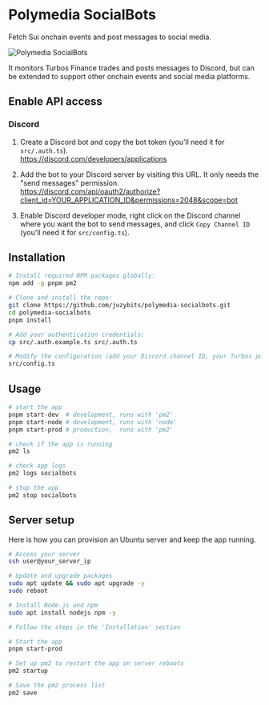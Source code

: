 # Polymedia SocialBots

Fetch Sui onchain events and post messages to social media.

![Polymedia SocialBots](https://assets.polymedia.app/img/socialbots/open-graph.webp)

It monitors Turbos Finance trades and posts messages to Discord, but can be extended to support other onchain events and social media platforms.

## Enable API access

### Discord

1. Create a Discord bot and copy the bot token (you'll need it for `src/.auth.ts`).<br/>
https://discord.com/developers/applications

2. Add the bot to your Discord server by visiting this URL. It only needs the "send messages" permission.<br/>
https://discord.com/api/oauth2/authorize?client_id=YOUR_APPLICATION_ID&permissions=2048&scope=bot

3. Enable Discord developer mode, right click on the Discord channel where you want the bot to send messages, and click `Copy Channel ID` (you'll need it for `src/config.ts`).

## Installation

```bash
# Install required NPM packages globally:
npm add -g pnpm pm2

# Clone and install the repo:
git clone https://github.com/juzybits/polymedia-socialbots.git
cd polymedia-socialbots
pnpm install

# Add your authentication credentials:
cp src/.auth.example.ts src/.auth.ts

# Modify the configuration (add your Discord channel ID, your Turbos pool, etc):
src/config.ts
```

## Usage

```bash
# start the app
pnpm start-dev  # development, runs with 'pm2'
pnpm start-node # development, runs with 'node'
pnpm start-prod # production,  runs with 'pm2'

# check if the app is running
pm2 ls

# check app logs
pm2 logs socialbots

# stop the app
pm2 stop socialbots
```

## Server setup

Here is how you can provision an Ubuntu server and keep the app running.

```bash
# Access your server
ssh user@your_server_ip

# Update and upgrade packages
sudo apt update && sudo apt upgrade -y
sudo reboot

# Install Node.js and npm
sudo apt install nodejs npm -y

# Follow the steps in the 'Installation' section

# Start the app
pnpm start-prod

# Set up pm2 to restart the app on server reboots
pm2 startup

# Save the pm2 process list
pm2 save
```
